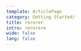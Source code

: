 ```yaml
---
template: ArticlePage
category: Getting Started/
title: rererer
intro: rererere
wide: false
lang: false
---
```

